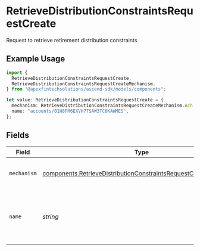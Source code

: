 # RetrieveDistributionConstraintsRequestCreate

Request to retrieve retirement distribution constraints

## Example Usage

```typescript
import {
  RetrieveDistributionConstraintsRequestCreate,
  RetrieveDistributionConstraintsRequestCreateMechanism,
} from "@apexfintechsolutions/ascend-sdk/models/components";

let value: RetrieveDistributionConstraintsRequestCreate = {
  mechanism: RetrieveDistributionConstraintsRequestCreateMechanism.Ach,
  name: "accounts/01H8FM6EXVH77SAW3TC8KAWMES",
};
```

## Fields

| Field                                                                                                                                                | Type                                                                                                                                                 | Required                                                                                                                                             | Description                                                                                                                                          | Example                                                                                                                                              |
| ---------------------------------------------------------------------------------------------------------------------------------------------------- | ---------------------------------------------------------------------------------------------------------------------------------------------------- | ---------------------------------------------------------------------------------------------------------------------------------------------------- | ---------------------------------------------------------------------------------------------------------------------------------------------------- | ---------------------------------------------------------------------------------------------------------------------------------------------------- |
| `mechanism`                                                                                                                                          | [components.RetrieveDistributionConstraintsRequestCreateMechanism](../../models/components/retrievedistributionconstraintsrequestcreatemechanism.md) | :heavy_check_mark:                                                                                                                                   | Cash transfer mechanism to search constraints for                                                                                                    | ACH                                                                                                                                                  |
| `name`                                                                                                                                               | *string*                                                                                                                                             | :heavy_check_mark:                                                                                                                                   | Name of the account being queried, for retirement distribution constraints Format: accounts/{account}                                                | accounts/01H8FM6EXVH77SAW3TC8KAWMES                                                                                                                  |